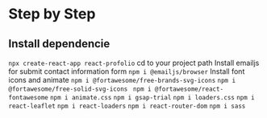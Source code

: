 # Step by Step
## Install dependencie
`npx create-react-app react-profolio`
cd to your project path
Install emailjs for submit contact information form
`npm i @emailjs/browser`
Install font icons and animate
`npm i @fortawesome/free-brands-svg-icons`
`npm i @fortawesome/free-solid-svg-icons `
`npm i @fortawesome/react-fontawesome`
`npm i animate.css`
`npm i gsap-trial`
`npm i loaders.css`
`npm i react-leaflet`
`npm i react-loaders`
`npm i react-router-dom`
`npm i sass`
